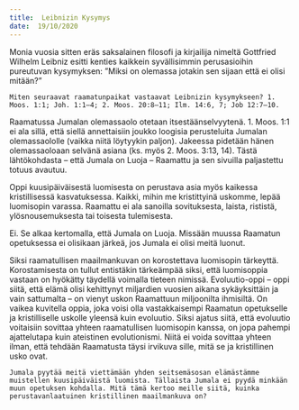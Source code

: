 ```yaml
---
title:  Leibnizin Kysymys
date:  19/10/2020
---
```


Monia vuosia sitten eräs saksalainen filosofi ja kirjailija nimeltä Gottfried Wilhelm Leibniz esitti kenties kaikkein syvällisimmin perusasioihin pureutuvan kysymyksen: ”Miksi on olemassa jotakin sen sijaan että ei olisi mitään?”

`Miten seuraavat raamatunpaikat vastaavat Leibnizin kysymykseen? 1. Moos. 1:1; Joh. 1:1–4; 2. Moos. 20:8–11; Ilm. 14:6, 7; Job 12:7–10.`

Raamatussa Jumalan olemassaolo otetaan itsestäänselvyytenä. 1. Moos. 1:1 ei ala sillä, että siellä annettaisiin joukko loogisia perusteluita Jumalan olemassaololle (vaikka niitä löytyykin paljon). Jakeessa pidetään hänen olemassaoloaan selvänä asiana (ks. myös 2. Moos. 3:13, 14). Tästä lähtökohdasta – että Jumala on Luoja – Raamattu ja sen sivuilla paljastettu totuus avautuu.

Oppi kuusipäiväisestä luomisesta on perustava asia myös kaikessa kristillisessä kasvatuksessa. Kaikki, mihin me kristittyinä uskomme, lepää luomisopin varassa. Raamattu ei ala sanoilla sovituksesta, laista, rististä, ylösnousemuksesta tai toisesta tulemisesta.

Ei. Se alkaa kertomalla, että Jumala on Luoja. Missään muussa Raamatun opetuksessa ei olisikaan järkeä, jos Jumala ei olisi meitä luonut.

Siksi raamatullisen maailmankuvan on korostettava luomisopin tärkeyttä. Korostamisesta on tullut entistäkin tärkeämpää siksi, että luomisoppia vastaan on hyökätty täydellä voimalla tieteen nimissä. Evoluutio-oppi – oppi siitä, että elämä olisi kehittynyt miljardien vuosien aikana sykäyksittäin ja vain sattumalta – on vienyt uskon Raamattuun miljoonilta ihmisiltä. On vaikea kuvitella oppia, joka voisi olla vastakkaisempi Raamatun opetukselle ja kristilliselle uskolle yleensä kuin evoluutio. Siksi ajatus siitä, että evoluutio voitaisiin sovittaa yhteen raamatullisen luomisopin kanssa, on jopa pahempi ajattelutapa kuin ateistinen evolutionismi. Niitä ei voida sovittaa yhteen ilman, että tehdään Raamatusta täysi irvikuva sille, mitä se ja kristillinen usko ovat.

`Jumala pyytää meitä viettämään yhden seitsemäsosan elämästämme muistellen kuusipäiväistä luomista. Tällaista Jumala ei pyydä minkään muun opetuksen kohdalla. Mitä tämä kertoo meille siitä, kuinka perustavanlaatuinen kristillinen maailmankuva on?`